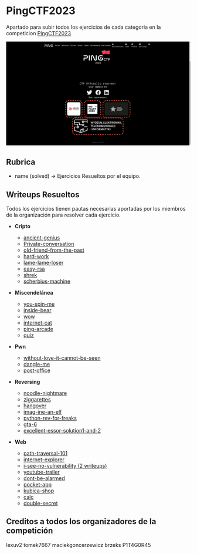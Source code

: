 # PingCTF2023

Apartado para subir todos los ejercicios de cada categoria en la competicion [PingCTF2023](https://ctf.knping.pl/)

![Logo Competicion](https://github.com/MaestroKesero/PingCTF2023/blob/master/Wallpaper.png)

## Rubrica

- name (solved) -> Ejercicios Resueltos por el equipo.

## Writeups Resueltos

Todos los ejercicios tienen pautas necesarias aportadas por los miembros de la organización para resolver cada ejercicio.

- **Cripto**
  - [ancient-genius](/Writeups/Crypto/ancient-genius/write-up.md)
  - [Private-conversation](/Writeups/Crypto/private-conversation/write-up.md)
  - [old-friend-from-the-past](/Writeups/Crypto/old-friend-from-the-past/write-up.md)
  - [hard-work](/Writeups/Crypto/hard-work/write-up.md)
  - [lame-lame-loser](/Writeups/Crypto/lamer-lamer-loser/write-up.md)
  - [easy-rsa](/Writeups/Crypto/easy-rsa/write-up.md)
  - [shrek](/Writeups/Crypto/shrek/write-up.md)
  - [scherbius-machine](/Writeups/Crypto/scherbius-machine/write-up.md)
          
- **Miscendelánea**
  - [you-spin-me](/Writeups/Misc/you-spin-me-round/write-up.md)
  - [inside-bear](/Writeups/Misc/inside-bear/write-up.md)
  - [wow](/Writeups/Misc/wow/write-up.md)
  - [internet-cat](/Writeups/Misc/internet-cat/write-up.md)
  - [ping-arcade](/Writeups/Misc/ping-arcade/write-up.md)
  - [quiz](/Writeups/Misc/quiz/write-up.md)
  
- **Pwn**
  - [without-love-it-cannot-be-seen](/Writeups/Pwn/without-love-it-cannot-be-seen/write-up.md)
  - [dangle-me](/Writeups/Pwn/dangle-me/write-up.md)
  - [post-office](/Writeups/Pwn/post-office/write-up.md)
     
- **Reversing**
  - [noodle-nightmare](/Writeups/Rev/noodle-nightmare)
  - [ziggarettes](/Writeups/Rev/ziggarettes/write-up.md)
  - [hangover](/Writeups/Rev/hangover/write-up.md)
  - [imag-ine-an-elf](/Writeups/Rev/imag-ine-an-elf/write-up.md)
  - [python-rev-for-freaks]()
  - [gta-6](/Writeups/Rev/gta-6/write-up.md)
  - [excellent-essor-solution1-and-2](/Writeups/Rev/excellent)
       
- **Web**
  - [path-traversal-101](/Writeups/Web/path-traversal-101/write-up.md)
  - [internet-explorer](/Writeups/Web/internet-explorer/write-up.md)
  - [i-see-no-vulnerability (2 writeups)](/Writeups/Web/i-see-no-vulnerability)
  - [youtube-trailer](/Writeups/Web/youtube-trailer/write-up.md)
  - [dont-be-alarmed](/Writeups/Web/dont-be-alarmed/write-up.md)
  - [pocket-app](/Writeups/Web/pocket-app/write-up.md)
  - [kubica-shop](/Writeups/Web/kubica-shop/write-up.md)
  - [calc](/Writeups/Web/calc/write-up.md)
  - [double-secret](/Writeups/Web/double-secret/write-up.md)
  

## Creditos a todos los organizadores de la competición

lexuv2
tomek7667
maciekgoncerzewicz
brzeks
P1T4G0R45
